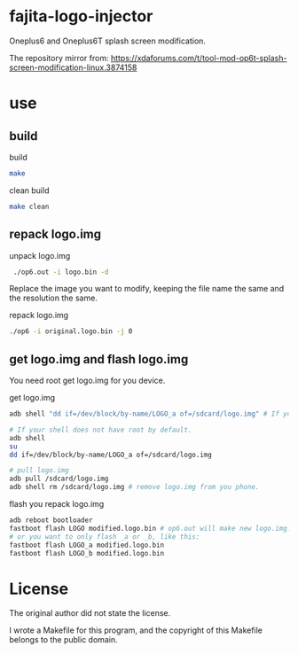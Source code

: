 # fajita-logo-injector
Oneplus6 and Oneplus6T splash screen modification.

The repository mirror from:
https://xdaforums.com/t/tool-mod-op6t-splash-screen-modification-linux.3874158

# use

## build

build
```bash
make
```

clean build
```bash
make clean
```

## repack logo.img

unpack logo.img

```bash
 ./op6.out -i logo.bin -d
```

Replace the image you want to modify, keeping the file name the same and the resolution the same.

repack logo.img

```bash
./op6 -i original.logo.bin -j 0
```

## get logo.img and flash logo.img

You need root get logo.img for you device.

get logo.img

```bash
adb shell "dd if=/dev/block/by-name/LOGO_a of=/sdcard/logo.img" # If your shell has root by default.

# If your shell does not have root by default.
adb shell
su
dd if=/dev/block/by-name/LOGO_a of=/sdcard/logo.img

# pull logo.img
adb pull /sdcard/logo.img
adb shell rm /sdcard/logo.img # remove logo.img from you phone.
```

flash you repack logo.img

```bash
adb reboot bootloader
fastboot flash LOGO modified.logo.bin # op6.out will make new logo.img: modified.logo.bin on you active partition.
# or you want to only flash _a or _b, like this:
fastboot flash LOGO_a modified.logo.bin
fastboot flash LOGO_b modified.logo.bin
```

# License

The original author did not state the license.

I wrote a Makefile for this program, and the copyright of this Makefile belongs to the public domain.
